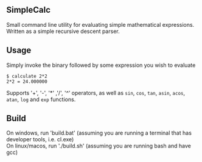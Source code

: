 ## SimpleCalc

Small command line utility for evaluating simple mathematical expressions. Written as a simple recursive descent parser.

## Usage
Simply invoke the binary followed by some expression you wish to evaluate
~~~
$ calculate 2*2
2*2 = 24.000000
~~~

Supports '+', '-', '\*' ,'/', '^' operators, as well as `sin`, `cos`, `tan`, `asin`, `acos`, `atan`, `log` and `exp` functions.

## Build
On windows, run 'build.bat' (assuming you are running a terminal that has developer tools, i.e. cl.exe)  
On linux/macos, run './build.sh' (assuming you are running bash and have gcc)

